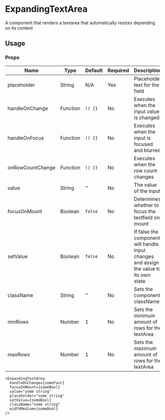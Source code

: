 # ExpandingTextArea
A component that renders a textarea that automatically resizes depending on its content

## Usage

### Props

| Name                | Type          | Default   | Required | Description                                                                            |
| ------------------- |-------------- | --------- | -------- |--------------------------------------------------------------------------------------- |
| placeholder         | String        | N/A       | Yes      | Placeholder text for the field                                                         |
| handleOnChange      | Function      | `() {}`   | No       | Executes when the input value is changed                                               |
| handleOnFocus       | Function      | `() {}`   | No       | Executes when the input is focused and blurred                                         |
| onRowCountChange    | Function      | `() {}`   | No       | Executes when the row count changes                                                    |
| value               | String        | ''        | No       | The value of the input                                                                 |
| focusOnMount        | Boolean       | `false`   | No       | Determines whether to focus the textfield on mount                                     |
| setValue            | Boolean       | `false`   | No       | If false the component will handle input changes and assign the value to its own state |
| className           | String        | ''        | No       | Sets the component className                                                           |
| minRows             | Number        | 1         | No       | Sets the minimum amount of rows for the textArea                                       |
| maxRows             | Number        | 1         | No       | Sets the maximum amount of rows for the textArea                                       |

```
<ExpandingTextArea
  handleOnChange={someFunc}
  focusOnMount={someBool}
  value="some string"
  placeholder="some string"
  setValue={someBool}
  className="some string"
  widthMedium={someBool}
/>
```
